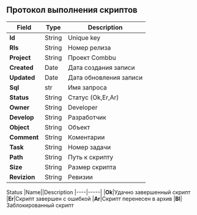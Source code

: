 ## Протокол выполнения скриптов

|Field|Type|Description
|----|-----|---|
|**Id**|String|Unique key
|**Rls**|String|Номер релиза
|**Project**|String|Проект Combbu
|**Created**|Date|Дата создания записи
|**Updated**|Date|Дата обновления записи
|**Sql**|str|Имя запроса
|**Status**|String|Статус (Ok,Er,Ar)
|**Owner**|String|Developer
|**Develop**|String|Разработчик
|**Object**|String|Объект
|**Comment**|String|Коментарии
|**Task**|String|Номер задачи
|**Path**|String|Путь к скрипту
|**Size**|String|Размер скрипта
|**Revizion**|String|Ревизии


Status
|Name||Description
|----|-----|
|**Ok**|Удачно завершенный скрипт
|**Er**|Скрипт завершен с ошибкой
|**Ar**|Скрипт перенесен в архив
|**Bl**|Заблокированный скрипт 

